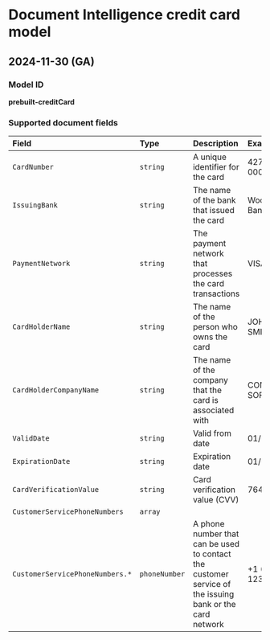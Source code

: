 # Document Intelligence credit card model

## 2024-11-30 (GA)

### Model ID

**prebuilt-creditCard**

### Supported document fields

| Field | Type | Description | Example |
|:------|:-----|:------------|:--------|
|`CardNumber`|`string`|A unique identifier for the card|4275 0000 0000 0000|
|`IssuingBank`|`string`|The name of the bank that issued the card|Woodgrove Bank|
|`PaymentNetwork`|`string`|The payment network that processes the card transactions|VISA|
|`CardHolderName`|`string`|The name of the person who owns the card|JOHN SMITH|
|`CardHolderCompanyName`|`string`|The name of the company that the card is associated with|CONTOSO SOFTWARE|
|`ValidDate`|`string`|Valid from date|01/16|
|`ExpirationDate`|`string`|Expiration date|01/19|
|`CardVerificationValue`|`string`|Card verification value (CVV)|764|
|`CustomerServicePhoneNumbers`|`array`|||
|`CustomerServicePhoneNumbers.*`|`phoneNumber`|A phone number that can be used to contact the customer service of the issuing bank or the card network|+1 (987) 123-4567|